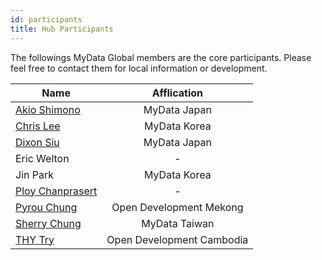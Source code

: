 ```yaml
---
id: participants
title: Hub Participants
---
```


The followings MyData Global members are the core participants. Please feel free to contact them for local information or development.  


| Name        |      Afflication      |
| ------------- | :-----------: |
| [Akio Shimono](https://twitter.com/shimono) | MyData Japan |
| [Chris Lee](https://twitter.com/mathmind2e) | MyData Korea |
| [Dixon Siu](https://twitter.com/dixon_siu) |  MyData Japan |
| Eric Welton | - |
| Jin Park | MyData Korea|
| [Ploy Chanprasert](https://twitter.com/ploychanprasert) | - |
| [Pyrou Chung](https://www.linkedin.com/in/pyrou-chung-4558b59b/) | Open Development Mekong |
| [Sherry Chung](https://twitter.com/SherryChung23) | MyData Taiwan |
| [THY Try](https://twitter.com/try_thy) | Open Development Cambodia |
